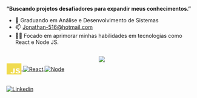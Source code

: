 <link rel="stylesheet" href="https://cdn.jsdelivr.net/gh/devicons/devicon@v2.15.1/devicon.min.css">
          

<strong>“Buscando projetos desafiadores para expandir meus conhecimentos.”</strong>

- 🌱 Graduando em Análise e Desenvolvimento de Sistemas
- 📫 Jonathan-516@hotmail.com
- 🧑‍💼 Focado em aprimorar minhas habilidades em tecnologias como React e Node JS.

##

<div align="center">
  <a href="https://github.com/cortoppassi">
  <img height="180em" src="https://github-readme-stats.vercel.app/api/top-langs/?username=cortoppassi&layout=compact&langs_count=7&theme=dark"/>
</div>
<div>

 
 <img align="center" alt="Js" height="30" width="40" src="https://raw.githubusercontent.com/devicons/devicon/master/icons/javascript/javascript-plain.svg"      style="max-width: 100%;"> 
 
 <img align="center" alt="React" height="50" width="50" src="https://cdn.jsdelivr.net/gh/devicons/devicon/icons/react/react-original-wordmark.svg" style="max-        width: 100%;">
          
 <img align="center" alt="Node" height="80" width="100" src="https://cdn.jsdelivr.net/gh/devicons/devicon/icons/nodejs/nodejs-original-wordmark.svg" style="max-width:    100%;"/>
                   
 </div>
 
##

  <a href="https://www.linkedin.com/in/jonathan-cortoppassi-83193323a/" target="_blank"><img src="https://img.shields.io/badge/LinkedIn-0077B5?style=for-the-badge&logo=linkedin&logoColor=white" alt="Linkedin"></a>
